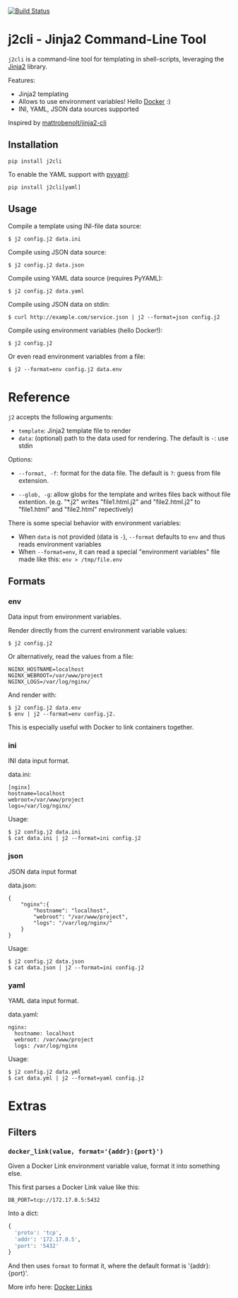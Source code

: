 [![Build Status](https://travis-ci.org/kolypto/j2cli.svg)](https://travis-ci.org/kolypto/j2cli)

j2cli - Jinja2 Command-Line Tool
================================

`j2cli` is a command-line tool for templating in shell-scripts, 
leveraging the [Jinja2](http://jinja.pocoo.org/docs/) library.

Features:

* Jinja2 templating
* Allows to use environment variables! Hello [Docker](http://www.docker.com/) :)
* INI, YAML, JSON data sources supported

Inspired by [mattrobenolt/jinja2-cli](https://github.com/mattrobenolt/jinja2-cli)

## Installation

```
pip install j2cli
```

To enable the YAML support with [pyyaml](http://pyyaml.org/):

```
pip install j2cli[yaml]
```

## Usage

Compile a template using INI-file data source:

    $ j2 config.j2 data.ini
    
Compile using JSON data source:

    $ j2 config.j2 data.json
    
Compile using YAML data source (requires PyYAML):

    $ j2 config.j2 data.yaml

Compile using JSON data on stdin:

    $ curl http://example.com/service.json | j2 --format=json config.j2

Compile using environment variables (hello Docker!):
    
    $ j2 config.j2
    
Or even read environment variables from a file:

    $ j2 --format=env config.j2 data.env
    
# Reference
`j2` accepts the following arguments:

* `template`: Jinja2 template file to render
* `data`: (optional) path to the data used for rendering. The default is `-`: use stdin

Options:

* `--format, -f`: format for the data file. The default is `?`: guess from file extension.

* `--glob, -g`: allow globs for the template and writes files back without file extention. (e.g. "*.j2" writes "file1.html.j2" and "file2.html.j2" to "file1.html" and "file2.html" repectively)

There is some special behavior with environment variables:

* When `data` is not provided (data is `-`), `--format` defaults to `env` and thus reads environment variables
* When `--format=env`, it can read a special "environment variables" file made like this: `env > /tmp/file.env`

## Formats


### env
Data input from environment variables.

Render directly from the current environment variable values:

    $ j2 config.j2

Or alternatively, read the values from a file:

```
NGINX_HOSTNAME=localhost
NGINX_WEBROOT=/var/www/project
NGINX_LOGS=/var/log/nginx/
```

And render with:

    $ j2 config.j2 data.env
    $ env | j2 --format=env config.j2.

This is especially useful with Docker to link containers together.

### ini
INI data input format.

data.ini:

```
[nginx]
hostname=localhost
webroot=/var/www/project
logs=/var/log/nginx/
```

Usage:

    $ j2 config.j2 data.ini
    $ cat data.ini | j2 --format=ini config.j2

### json
JSON data input format

data.json:

```
{
    "nginx":{
        "hostname": "localhost",
        "webroot": "/var/www/project",
        "logs": "/var/log/nginx/"
    }
}
```

Usage:

    $ j2 config.j2 data.json
    $ cat data.json | j2 --format=ini config.j2

### yaml
YAML data input format.

data.yaml:

```
nginx:
  hostname: localhost
  webroot: /var/www/project
  logs: /var/log/nginx
```

Usage:

    $ j2 config.j2 data.yml
    $ cat data.yml | j2 --format=yaml config.j2




Extras
======

## Filters


### `docker_link(value, format='{addr}:{port}')`
Given a Docker Link environment variable value, format it into something else.

This first parses a Docker Link value like this:

    DB_PORT=tcp://172.17.0.5:5432

Into a dict:

```python
{
  'proto': 'tcp',
  'addr': '172.17.0.5',
  'port': '5432'
}
```

And then uses `format` to format it, where the default format is '{addr}:{port}'.

More info here: [Docker Links](https://docs.docker.com/userguide/dockerlinks/)
